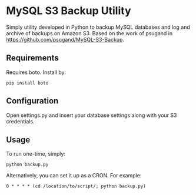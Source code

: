 MySQL S3 Backup Utility
=============

Simply utility developed in Python to backup MySQL databases and log and archive of backups on Amazon S3.
Based on the work of psugand in https://github.com/psugand/MySQL-S3-Backup.

Requirements
--------------

Requires boto. Install by:

	pip install boto
	
Configuration
--------------

Open settings.py and insert your database settings along with your S3 credentials.

Usage
--------------

To run one-time, simply:

	python backup.py
	
Alternatively, you can set it up as a CRON. For example:

	0 * * * * (cd /location/to/script/; python backup.py)
